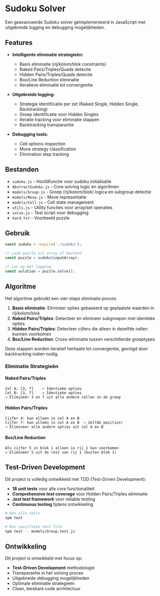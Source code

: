 # Sudoku Solver

Een geavanceerde Sudoku solver geïmplementeerd in JavaScript met uitgebreide logging en debugging mogelijkheden.

## Features

- **Intelligente eliminatie strategieën:**
  - Basis eliminatie (rij/kolom/blok constraints)
  - Naked Pairs/Triples/Quads detectie
  - Hidden Pairs/Triples/Quads detectie
  - Box/Line Reduction eliminatie
  - Iteratieve eliminatie tot convergentie

- **Uitgebreide logging:**
  - Strategie identificatie per zet (Naked Single, Hidden Single, Backtracking)
  - Groep identificatie voor Hidden Singles
  - Iteratie tracking voor eliminatie stappen
  - Backtracking transparantie

- **Debugging tools:**
  - Cell options inspection
  - Move strategy classification
  - Elimination step tracking

## Bestanden

- `sudoku.js` - Hoofdfunctie voor sudoku initialisatie
- `AbstractSudoku.js` - Core solving logic en algoritmen
- `models/Group.js` - Groep (rij/kolom/blok) logica en subgroup detectie
- `models/Move.js` - Move representatie
- `models/Cell.js` - Cell state management
- `utils.js` - Utility functies voor array/set operaties
- `solve.js` - Test script voor debugging
- `hard.txt` - Voorbeeld puzzle

## Gebruik

```javascript
const sudoku = require('./sudoku');

// Laad puzzle uit array of bestand
const puzzle = sudoku(inputArray);

// Los op met logging
const solution = puzzle.solve();
```

## Algoritme

Het algoritme gebruikt een vier-staps eliminatie proces:

1. **Basis eliminatie**: Elimineer opties gebaseerd op geplaatste waarden in rij/kolom/blok
2. **Naked Pairs/Triples**: Detecteer en elimineer subgroepen met identieke opties
3. **Hidden Pairs/Triples**: Detecteer cijfers die alleen in dezelfde cellen kunnen voorkomen
4. **Box/Line Reduction**: Cross-eliminatie tussen verschillende groeptypes

Deze stappen worden iteratief herhaald tot convergentie, gevolgd door backtracking indien nodig.

### Eliminatie Strategieën

#### Naked Pairs/Triples
```
Cel A: [3, 7]    ← Identieke opties
Cel B: [3, 7]    ← Identieke opties
→ Elimineer 3 en 7 uit alle andere cellen in de groep
```

#### Hidden Pairs/Triples
```
Cijfer 4: kan alleen in cel A en B
Cijfer 7: kan alleen in cel A en B  ← Zelfde posities!
→ Elimineer alle andere opties uit cel A en B
```

#### Box/Line Reduction
```
Als cijfer 5 in blok 1 alleen in rij 1 kan voorkomen
→ Elimineer 5 uit de rest van rij 1 (buiten blok 1)
```

## Test-Driven Development

Dit project is volledig ontwikkeld met TDD (Test-Driven Development):
- **18 unit tests** voor alle core functionaliteit
- **Comprehensive test coverage** voor Hidden Pairs/Triples eliminatie
- **Jest test framework** voor reliable testing
- **Continuous testing** tijdens ontwikkeling

```bash
# Run alle tests
npm test

# Run specifieke test file
npm test -- models/Group.test.js
```

## Ontwikkeling

Dit project is ontwikkeld met focus op:
- **Test-Driven Development** methodologie
- Transparantie in het solving proces
- Uitgebreide debugging mogelijkheden
- Optimale eliminatie strategieën
- Clean, leesbare code architectuur
